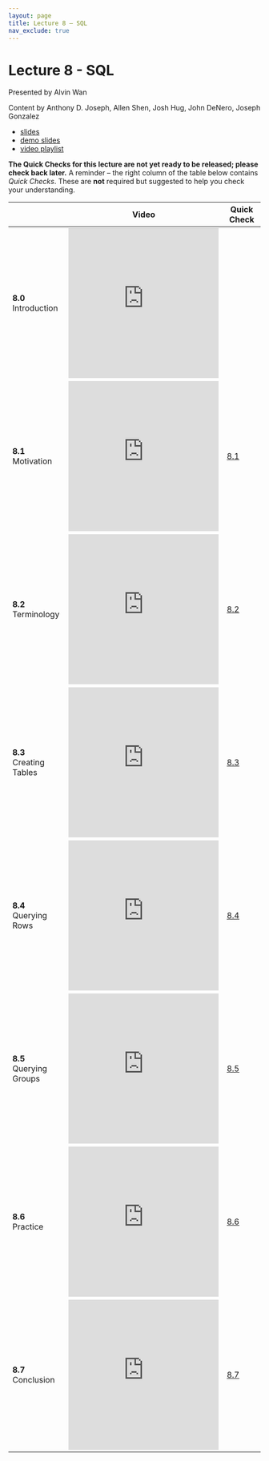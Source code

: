 ```yaml
---
layout: page
title: Lecture 8 – SQL
nav_exclude: true
---
```


# Lecture 8 - SQL

Presented by Alvin Wan

Content by Anthony D. Joseph, Allen Shen, Josh Hug, John DeNero, Joseph Gonzalez

- [slides](https://docs.google.com/presentation/d/1dluAsb2QMQQvooBJC88-mSFu9g6S9zqk6g9XarYbP-E/edit?usp=sharing)
- [demo slides](https://docs.google.com/presentation/d/1OZA9ayI3i6-rYGwZHhyPoOlb5pj2EH-haHuWVw9disg/edit?usp=sharing)
- [video playlist](https://youtube.com/playlist?list=PLQCcNQgUcDfocPLvQRFt4JwyebH5PNuy4)

**The Quick Checks for this lecture are not yet ready to be released; please check back later.** A reminder – the right column of the table below contains _Quick Checks_. These are **not** required but suggested to help you check your understanding.

<table>
<colgroup>
<col style="width: 25%" />
<col style="width: 25%" />
<col style="width: 25%" />
</colgroup>
<thead>
<tr class="header">
<th></th>
<th>Video</th>
<th>Quick Check</th>
</tr>
</thead>
<tbody>
<tr>
<td><strong>8.0</strong> <br>Introduction</td>
<td><iframe width="300" height="300" height src="https://youtube.com/embed/XR9NzKF-I_U" frameborder="0" allow="accelerometer; autoplay; encrypted-media; gyroscope; picture-in-picture" allowfullscreen></iframe></td>
<td></td>
</tr>
<tr>
<td><strong>8.1</strong> <br>Motivation</td>
<td><iframe width="300" height="300" height src="https://youtube.com/embed/EQSvbsTuuUs" frameborder="0" allow="accelerometer; autoplay; encrypted-media; gyroscope; picture-in-picture" allowfullscreen></iframe></td>
<td><a href="" target="\_blank">8.1</a></td>
</tr>
<tr>
<td><strong>8.2</strong> <br>Terminology</td>
<td><iframe width="300" height="300" height src="https://youtube.com/embed/5H17R49cdxQ" frameborder="0" allow="accelerometer; autoplay; encrypted-media; gyroscope; picture-in-picture" allowfullscreen></iframe></td>
<td><a href="" target="\_blank">8.2</a></td>
</tr>
<tr>
<td><strong>8.3</strong> <br>Creating Tables</td>
<td><iframe width="300" height="300" height src="https://www.youtube.com/embed/QAABu0CoO38" frameborder="0" allow="accelerometer; autoplay; encrypted-media; gyroscope; picture-in-picture" allowfullscreen></iframe></td>
<td><a href="" target="\_blank">8.3</a></td>
</tr>
<tr>
<td><strong>8.4</strong> <br>Querying Rows</td>
<td><iframe width="300" height="300" height src="https://www.youtube.com/embed/Aw69PRyFUto" frameborder="0" allow="accelerometer; autoplay; encrypted-media; gyroscope; picture-in-picture" allowfullscreen></iframe></td>
<td><a href="" target="\_blank">8.4</a></td>
</tr>
<tr>
<td><strong>8.5</strong> <br>Querying Groups</td>
<td><iframe width="300" height="300" height src="https://www.youtube.com/embed/WsyA75ppEAU" frameborder="0" allow="accelerometer; autoplay; encrypted-media; gyroscope; picture-in-picture" allowfullscreen></iframe></td>
<td><a href="" target="\_blank">8.5</a></td>
</tr>
<tr>
<td><strong>8.6</strong> <br>Practice</td>
<td><iframe width="300" height="300" height src="https://youtu.be/LKyJWkGo8d0" frameborder="0" allow="accelerometer; autoplay; encrypted-media; gyroscope; picture-in-picture" allowfullscreen></iframe></td>
<td><a href="" target="\_blank">8.6</a></td>
</tr>
<tr>
<td><strong>8.7</strong> <br>Conclusion</td>
<td><iframe width="300" height="300" height src="https://www.youtube.com/embed/CE8QcsBkwFs" frameborder="0" allow="accelerometer; autoplay; encrypted-media; gyroscope; picture-in-picture" allowfullscreen></iframe></td>
<td><a href="" target="\_blank">8.7</a></td>
</tr>
